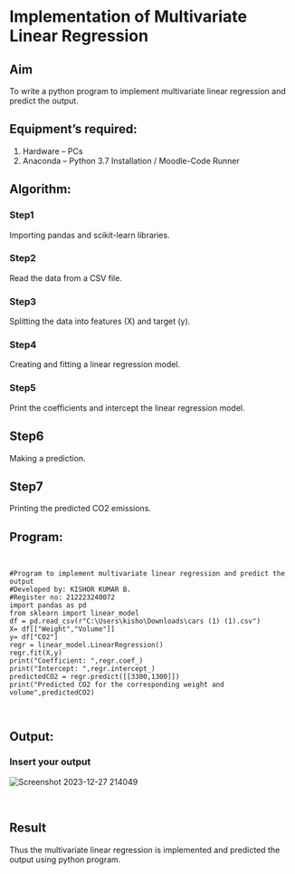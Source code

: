 # Implementation of Multivariate Linear Regression
## Aim
To write a python program to implement multivariate linear regression and predict the output.
## Equipment’s required:
1.	Hardware – PCs
2.	Anaconda – Python 3.7 Installation / Moodle-Code Runner
## Algorithm:
### Step1
Importing pandas and scikit-learn libraries.
### Step2
Read the data from a CSV file.
### Step3
Splitting the data into features (X) and target (y).
### Step4
Creating and fitting a linear regression model.
### Step5
Print the coefficients and intercept the linear regression model.
## Step6
Making a prediction.
## Step7
Printing the predicted CO2 emissions.

## Program:
```


#Program to implement multivariate linear regression and predict the output
#Developed by: KISHOR KUMAR B.
#Register no: 212223240072
import pandas as pd
from sklearn import linear_model
df = pd.read_csv(r"C:\Users\kisho\Downloads\cars (1) (1).csv")
X= df[["Weight","Volume"]]
y= df["CO2"]
regr = linear_model.LinearRegression()
regr.fit(X,y)
print("Coefficient: ",regr.coef_)
print("Intercept: ",regr.intercept_)
predictedCO2 = regr.predict([[3300,1300]])
print("Predicted CO2 for the corresponding weight and volume",predictedCO2)



```
## Output:

### Insert your output
![Screenshot 2023-12-27 214049](https://github.com/Kishorerz/Multivariate-Linear-Regression/assets/144451216/8bde2279-2a99-47ce-b0e4-2d6a4884116b)

<br>

## Result
Thus the multivariate linear regression is implemented and predicted the output using python program.
